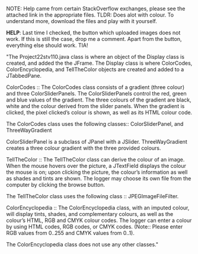 NOTE: Help came from certain StackOverflow exchanges, please see the attached link in the appropriate files.
TLDR: Does alot with colour. To understand more, download the files and play with it yourself. 

**HELP**: Last time I checked, the button which uploaded images does not work. If this is still the case, drop me a comment. Apart from the button, everything else should work. TIA!

"The Project22stv110.java class is where an object of the Display class is created, and added the the JFrame.
The Display class is where ColorCodes, ColorEncyclopedia, and TellTheColor objects are created and added to a JTabbedPane.

ColorCodes :: The ColorCodes class consists of a gradient (three colour) and three ColorSliderPanels.  The ColorSliderPanels control the red, green and blue values of the gradient. The three colours of the gradient are black, white and the colour derived from the slider panels. When the gradient is clicked, the pixel clicked’s colour is shown, as well as its HTML colour code.

The ColorCodes class uses the following classes:: ColorSliderPanel, and ThreeWayGradient

ColorSliderPanel is a subclass of JPanel with a JSlider. 
ThreeWayGradient creates a three colour gradient with the three provided colours.

TellTheColor :: The TellTheColor class can derive the colour of an image. When the mouse hovers over the picture, a JTextField displays the colour the mouse is on; upon clicking the picture, the colour’s information as well as shades and tints are shown. The logger may choose its own file from the computer by clicking the browse button. 

The TellTheColor class uses the following class :: JPEGImageFileFilter.

ColorEncyclopedia :: The ColorEncyclopedia class, with an imputed colour, will display tints, shades, and complementary colours, as well as the colour’s HTML, RGB and CMYK colour codes.
The logger can enter a colour by using HTML codes, RGB codes, or CMYK codes. (Note:: Please enter RGB values from 0..255 and CMYK values from 0..1).

The ColorEncyclopedia class does not use any other classes."

